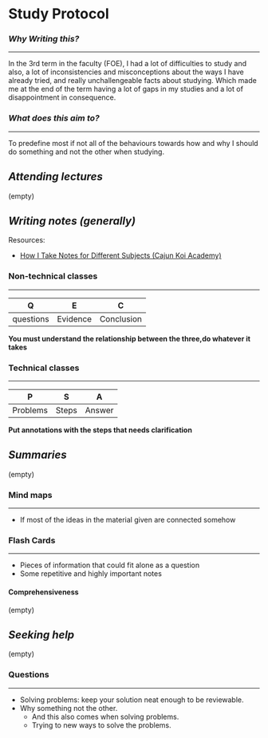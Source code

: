 # Study Protocol

### *Why Writing this?*
_______________________
In the 3rd term in the faculty (FOE), I had a lot of difficulties to study and also, a lot of inconsistencies and misconceptions about the ways I have already tried, and really unchallengeable facts about studying.
Which made me at the end of the term having a lot of gaps in my studies and a lot of disappointment in consequence.

### *What does this aim to?*
____________________________
To predefine most if not all of the behaviours towards how and why I should do something and not the other when studying.

## *Attending lectures*
(empty)

## *Writing notes (generally)*
Resources:
* [How I Take Notes for Different Subjects (Cajun Koi Academy)](https://www.youtube.com/watch?v=uH2-I43kA7I)

### Non-technical classes
_________________________
| Q | E | C |
|---|---|---|
| questions | Evidence | Conclusion |

**You must understand the relationship between the three,do whatever it takes**

### Technical classes
_____________________
| P | S | A |
|---|---|---|
| Problems | Steps | Answer |

**Put annotations with the steps that needs clarification**

## *Summaries*
(empty)

### Mind maps
_____________
* If most of the ideas in the material given are connected somehow

### Flash Cards
_______________
* Pieces of information that could fit alone as a question
* Some repetitive and highly important notes

#### Comprehensiveness
(empty)

## *Seeking help*
(empty)

### Questions
_____________
* Solving problems: keep your solution neat enough to be reviewable.
* Why something not the other.
    * And this also comes when solving problems.
    * Trying to new ways to solve the problems.

